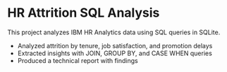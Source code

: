 # HR Attrition SQL Analysis
This project analyzes IBM HR Analytics data using SQL queries in SQLite.
- Analyzed attrition by tenure, job satisfaction, and promotion delays
- Extracted insights with JOIN, GROUP BY, and CASE WHEN queries
- Produced a technical report with findings
